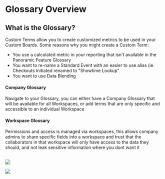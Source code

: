 # Glossary Overview

## What is the Glossary?

Custom Terms allow you to create customized metrics to be used in your Custom Boards. Some reasons why you might create a Custom Term:

* You use a calculated metric in your reporting that isn't available in the Panoramic Feature Glossary
* You want to re-name a Standard Event with an easier to use alias \(ie. Checkouts Initiated renamed to "Showtime Lookup"
* You want to use Data Blending

#### Company Glossary

Navigate to your Glossary, you can either have a Company Glossary that will be available for all Workspaces, or add terms that are only specific and accessible to an individual Workspace

#### Workspace Glossary

Permissions and access is managed via workspaces, this allows company admins to share specific fields into a workspace and trust that the collaborators in that workspace will only have access to the data they should, and not leak sensitive information where you dont want it

## 

![](https://downloads.intercomcdn.com/i/o/209151787/957cb8b885b66a1ffceba7ac/image.png)

![](https://downloads.intercomcdn.com/i/o/209152334/9d5175d53bdf8ff1a91fd709/image.png)

